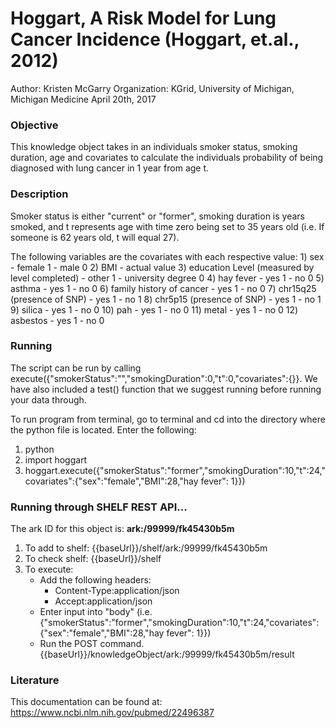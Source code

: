 # Hoggart, A Risk Model for Lung Cancer Incidence (Hoggart, et.al., 2012)
Author: Kristen McGarry
Organization: KGrid, University of Michigan, Michigan Medicine
April 20th, 2017

### Objective
This knowledge object takes in an individuals smoker status, smoking duration, age and covariates to calculate the individuals probability of being diagnosed with lung cancer in 1 year from age t.


### Description
Smoker status is either "current" or "former", smoking duration is years smoked, and t represents age with time zero being set to 35 years old (i.e. If someone is 62 years old, t will equal 27).

The following variables are the covariates with each respective value:
	1)	sex
  	-	female 1
  	-	male 0
	2)	BMI
	 -	actual value
	3)	education Level (measured by level completed)
  	-	other 1
  	-	university degree 0
	4)	hay fever
	  - yes 1
	  -	no 0
	5)	asthma
	  - yes 1
	  - no 0
	6)	family history of cancer
  	-	yes 1
  	-	no 0
	7)	chr15q25 (presence of SNP)
  	-	yes 1
  	-	no 1
	8)	chr5p15 (presence of SNP)
  	-	yes 1
  	-	no 1
	9)	silica
  	-	yes 1
  	-	no 0
  10)	pah
  	-	yes 1
  	-	no 0
	11)	metal
  	-	yes 1
  	-	no 0
	12)	asbestos
  	-	yes 1
  	-	no 0

### Running
The script can be run by calling execute({"smokerStatus":"","smokingDuration":0,"t":0,"covariates":{}}. We have also included a test() function that we suggest running before running your data through.

To run program from terminal, go to terminal and cd into the directory where the python file is located. Enter the following:
1. python
2. import hoggart
3. hoggart.execute({"smokerStatus":"former","smokingDuration":10,"t":24,"covariates":{"sex":"female","BMI":28,"hay fever": 1}})

### Running through SHELF REST API...
The ark ID for this object is: **ark:/99999/fk45430b5m**

1. To add to shelf: {{baseUrl}}/shelf/ark:/99999/fk45430b5m
2. To check shelf: {{baseUrl}}/shelf
3. To execute:
   - Add the following headers:
     - Content-Type:application/json
     - Accept:application/json
   - Enter input into "body" (i.e. {"smokerStatus":"former","smokingDuration":10,"t":24,"covariates":{"sex":"female","BMI":28,"hay fever": 1}})
   - Run the POST command. {{baseUrl}}/knowledgeObject/ark:/99999/fk45430b5m/result


### Literature
This documentation can be found at: https://www.ncbi.nlm.nih.gov/pubmed/22496387
